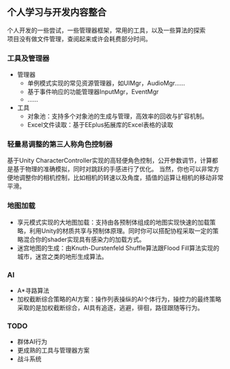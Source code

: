 ## 个人学习与开发内容整合
个人开发的一些尝试，一些管理器框架，常用的工具，以及一些算法的探索  
项目没有做文件管理，查阅起来或许会耗费部分时间。   
  
### 工具及管理器  
* 管理器
  * 单例模式实现的常见资源管理器，如UIMgr，AudioMgr......
  * 基于事件响应的功能管理器InputMgr，EventMgr
  * ......
* 工具
  * 对象池：支持多个对象池的生成与管理，高效率的回收与扩容机制。
  * Excel文件读取：基于EEplus拓展库的Excel表格的读取

### 轻量易调整的第三人称角色控制器  
基于Unity CharacterController实现的高轻便角色控制，公开参数调节，计算都是基于物理的准确模拟，同时对跳跃的手感进行了优化。 
当然，你也可以非常方便地调整你的相机控制，比如相机的转速以及角度，插值的运算让相机的移动非常平滑。  

### 地图加载  
* 享元模式实现的大地图加载：支持由各预制体组成的地图实现快速的加载策略，利用Unity的材质共享与预制体原理。同时你可以搭配协程采取一定的策略混合你的shader实现具有感染力的加载方式。  
* 迷宫地图的生成：由Knuth-Durstenfeld Shuffle算法跟Flood Fill算法实现的城市，迷宫之类的地形生成算法。 

### AI
* A\*寻路算法
* 加权截断综合策略的AI方案：操作列表操纵的AI个体行为，操控力的最终策略采取的是加权截断综合，AI具有追逐，逃避，徘徊，路径跟随等行为。  

### TODO
* 群体AI行为
* 更成熟的工具与管理器方案
* 战斗系统
